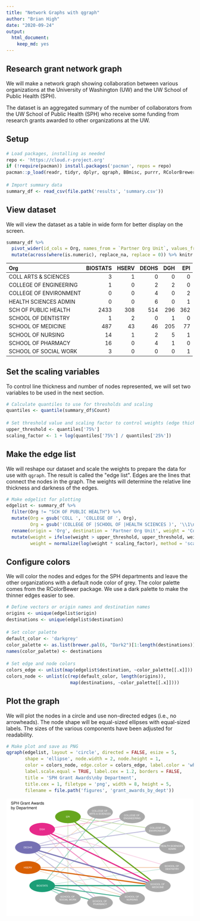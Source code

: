 ```yaml
---
title: "Network Graphs with qgraph"
author: "Brian High"
date: "2020-09-24"
output: 
  html_document:
    keep_md: yes
---
```




## Research grant network graph

We will make a network graph showing collaboration between various organizations 
at the University of Washington (UW) and the UW School of Public Health (SPH).

The dataset is an aggregated summary of the number of collaborators from the 
UW School of Public Health (SPH) who receive some funding from research grants 
awarded to other organizations at the UW.

## Setup


```r
# Load packages, installing as needed
repo <- 'https://cloud.r-project.org'
if (!require(pacman)) install.packages('pacman', repos = repo)
pacman::p_load(readr, tidyr, dplyr, qgraph, BBmisc, purrr, RColorBrewer)

# Import summary data
summary_df <- read_csv(file.path('results', 'summary.csv'))
```

## View dataset

We will view the dataset as a table in wide form for better display on the screen.


```r
summary_df %>% 
  pivot_wider(id_cols = Org, names_from = `Partner Org Unit`, values_from = Count) %>% 
  mutate(across(where(is.numeric), replace_na, replace = 0)) %>% knitr::kable()
```



|Org                    | BIOSTATS| HSERV| DEOHS| DGH| EPI|
|:----------------------|--------:|-----:|-----:|---:|---:|
|COLL ARTS & SCIENCES   |        3|     1|     0|   0|   0|
|COLLEGE OF ENGINEERING |        1|     0|     2|   2|   0|
|COLLEGE OF ENVIRONMENT |        0|     0|     4|   0|   2|
|HEALTH SCIENCES ADMIN  |        0|     0|     6|   0|   1|
|SCH OF PUBLIC HEALTH   |     2433|   308|   514| 296| 362|
|SCHOOL OF DENTISTRY    |        1|     2|     0|   1|   0|
|SCHOOL OF MEDICINE     |      487|    43|    46| 205|  77|
|SCHOOL OF NURSING      |       14|     1|     2|   5|   1|
|SCHOOL OF PHARMACY     |       16|     0|     4|   1|   0|
|SCHOOL OF SOCIAL WORK  |        3|     0|     0|   0|   1|

## Set the scaling variables

To control line thickness and number of nodes represented, we will set two
variables to be used in the next section.


```r
# Calculate quantiles to use for thresholds and scaling
quantiles <- quantile(summary_df$Count)

# Set threshold value and scaling factor to control weights (edge thickness)
upper_threshold <- quantiles['75%']
scaling_factor <- 1 + log(quantiles['75%'] / quantiles['25%'])
```

## Make the edge list

We will reshape our dataset and scale the weights to prepare the data for 
use with `qgraph`. The result is called the "edge list". Edges are the lines
that connect the nodes in the graph. The weights will determine the relative 
line thickness and darkness of the edges.


```r
# Make edgelist for plotting
edgelist <- summary_df %>% 
  filter(Org != "SCH OF PUBLIC HEALTH") %>% 
  mutate(Org = gsub('COLL ', 'COLLEGE OF ', Org), 
         Org = gsub('(COLLEGE OF |SCHOOL OF |HEALTH SCIENCES )', '\\1\n', Org)) %>% 
  rename(origin = 'Org', destination = 'Partner Org Unit', weight = 'Count') %>% 
  mutate(weight = ifelse(weight > upper_threshold, upper_threshold, weight),
         weight = normalize(log(weight * scaling_factor), method = 'scale'))
```

## Configure colors

We will color the nodes and edges for the SPH departments and leave the other 
organizations with a default node color of grey. The color palette comes from 
the RColorBewer package. We use a dark palette to make the thinner edges easier 
to see.


```r
# Define vectors or origin names and destination names
origins <- unique(edgelist$origin)
destinations <- unique(edgelist$destination)

# Set color palette
default_color <- 'darkgrey'
color_palette <- as.list(brewer.pal(6, "Dark2")[1:length(destinations)])
names(color_palette) <- destinations

# Set edge and node colors
colors_edge <- unlist(map(edgelist$destination, ~color_palette[[.x]]))
colors_node <- unlist(c(rep(default_color, length(origins)), 
                        map(destinations, ~color_palette[[.x]])))
```

## Plot the graph

We will plot the nodes in a circle and use non-directed edges (i.e., no 
arrowheads). The node shape will be equal-sized ellipses with equal-sized 
labels. The sizes of the various components have been adjusted for readability.


```r
# Make plot and save as PNG
qgraph(edgelist, layout = 'circle', directed = FALSE, esize = 5, 
       shape = 'ellipse', node.width = 2, node.height = 1, 
       color = colors_node, edge.color = colors_edge, label.color = 'white', 
       label.scale.equal = TRUE, label.cex = 1.2, borders = FALSE, 
       title = 'SPH Grant Awards\nby Department', 
       title.cex = 1, filetype = 'png', width = 8, height = 5,
       filename = file.path('figures', 'grant_awards_by_dept'))
```

![](figures/grant_awards_by_dept.png)
